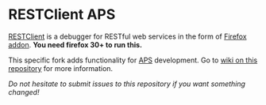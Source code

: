 # RESTClient APS

[RESTClient](http://restclient.net) is a debugger for RESTful web services in the form of [Firefox addon](https://addons.mozilla.org/en-US/firefox/addon/9780/). **You need firefox 30+ to run this.**

This specific fork adds functionality for [APS](http://dev.apsstandard.org/develop/) development. Go to [wiki on this repository](RESTClient-APS/wiki) for more information.

*Do not hesitate to submit issues to this repository if you want something changed!*